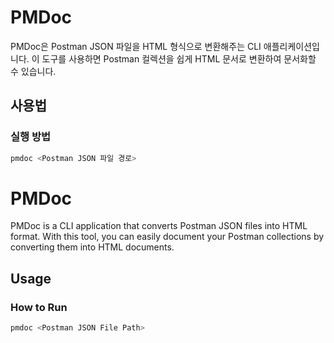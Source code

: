 # PMDoc

PMDoc은 Postman JSON 파일을 HTML 형식으로 변환해주는 CLI 애플리케이션입니다. 이 도구를 사용하면 Postman 컬렉션을 쉽게 HTML 문서로 변환하여 문서화할 수 있습니다.

## 사용법

### 실행 방법

```bash
pmdoc <Postman JSON 파일 경로>
```
# PMDoc

PMDoc is a CLI application that converts Postman JSON files into HTML format. With this tool, you can easily document your Postman collections by converting them into HTML documents.

## Usage

### How to Run

```bash
pmdoc <Postman JSON File Path>
```